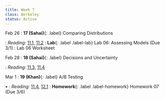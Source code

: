 ```yaml
---
title: Week 7
class: Berkeley
status: Active
---
```


Feb 26
: **17 (Sahai)**{: .label} Comparing Distributions
 <!-- : [Slides](#) &#8226; [Demos](#) &#8226; [Blank Demos](#) -->
: *Reading:* [11.1](https://inferentialthinking.com/chapters/11/1/Assessing_a_Model.html), [11.2](https://inferentialthinking.com/chapters/11/2/Multiple_Categories.html)
: **Lab**{: .label .label-lab} Lab 06: Assessing Models (Due 3/1)
 : Lab 06 Worksheet

Feb 28
: **18 (Sahai)**{: .label} Decisions and Uncertainty
 <!-- : [Slides](#) &#8226; [Demos](#) &#8226; [Blank Demos](#) -->
: *Reading:* [11.3](https://inferentialthinking.com/chapters/11/3/Decisions_and_Uncertainty.html), [11.4](https://inferentialthinking.com/chapters/11/4/Error_Probabilities.html)

Mar 1
: **19 (Khan)**{: .label} A/B Testing
 <!-- : [Slides](#) &#8226; [Demos](#) &#8226; [Blank Demos](#) -->
 &#8226;
: *Reading:* [11.4](https://inferentialthinking.com/chapters/11/4/Error_Probabilities.html), [12.1](https://inferentialthinking.com/chapters/12/1/AB_Testing.html)
: **Homework**{: .label .label-homework} Homework 07 (Due 3/6)